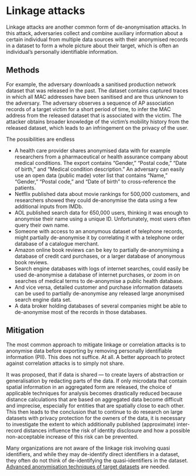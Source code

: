 # Linkage attacks

Linkage attacks are another common form of de-anonymisation attacks. In this attack, adversaries collect and combine auxiliary information about a certain individual from multiple data sources with their anonymised records in a dataset to form a whole picture about their target, which is often an individual’s personally identifiable information.

## Methods

For example, the adversary downloads a sanitised production network dataset that was released in the past. The dataset contains captured traces in which all MAC addresses have been sanitised and are thus unknown to the adversary. The adversary observes a sequence of AP association records of a target victim for a short period of time, to infer the MAC address from the released dataset that is associated with the victim. The attacker obtains broader knowledge of the victim’s mobility history from the released dataset, which leads to an infringement on the privacy of the user.

The possibilities are endless

* A health care provider shares anonymised data with for example researchers from a pharmaceutical or health assurance company about medical conditions. The export contains “Gender,” “Postal code,” “Date of birth,” and “Medical condition description.” An adversary can easily use an open data (public made) voter list that contains “Name,” “Gender,” “Postal code,” and “Date of birth” to cross-reference the patients.
* Netflix published data about movie rankings for 500,000 customers, and researchers showed they could de-anonymise the data using a few additional inputs from IMDb.
* AOL published search data for 650,000 users, thinking it was enough to anonymise their name using a unique ID. Unfortunately, most users often query their own name.
* Someone with access to an anonymous dataset of telephone records, might partially de-anonymise it by correlating it with a telephone order database of a catalogue merchant.
* Amazon online book reviews can be key to partially de-anonymising a database of credit card purchases, or a larger database of anonymous book reviews.
* Search engine databases with logs of internet searches, could easily be used de-anonymise a database of internet purchases, or zoom in on searches of medical terms to de-anonymise a public health database.
* And vice versa, detailed customer and purchase information datasets can be used to partially de-anonymise any released large anonymised search engine data set.
* A data broker holding databases of several companies might be able to de-anonymise most of the records in those databases.

## Mitigation

The most common approach to mitigate linkage or correlation attacks is to anonymise data before exporting by removing personally identifiable information (PII). This does not suffice. At all. A better approach to protect against correlation attacks is to simply not share.

It was proposed, that if data is shared — to create layers of abstraction or generalisation by redacting parts of the data. If only microdata that contain spatial information in an aggregated form are released, the choice of applicable techniques for analysis becomes drastically reduced because distance calculations that are based on aggregated data become difficult and imprecise, especially for entities that are spatially close to each other. This then leads to the conclusion that to continue to do research on large datasets with privacy protection for the owners of the data, it is necessary to investigate the extent to which additionally published (approximate) inter-record distances influence the risk of identity disclosure and how a possible non-acceptable increase of this risk can be prevented.

Many organizations are not aware of the linkage risk involving quasi identifiers, and while they may de-identify direct identifiers in a dataset, they often do not think of de-identifying the quasi-identifiers in the dataset. [Advanced anonymisation techniques of target datasets](../assets/Target-dataset.md) are needed. 

